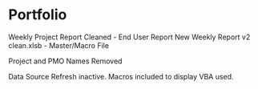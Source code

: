 # Portfolio
Weekly Project Report Cleaned - End User Report 
New Weekly Report v2 clean.xlsb - Master/Macro File

Project and PMO Names Removed

Data Source Refresh inactive. Macros included to display VBA used.
